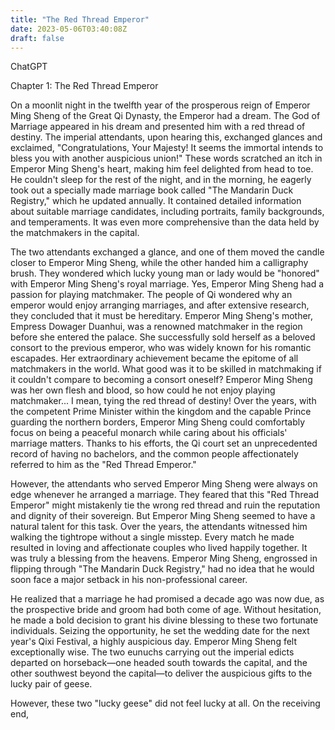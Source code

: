 ```yaml
---
title: "The Red Thread Emperor"
date: 2023-05-06T03:40:08Z
draft: false
---
```


ChatGPT

Chapter 1: The Red Thread Emperor

On a moonlit night in the twelfth year of the prosperous reign of Emperor Ming Sheng of the Great Qi Dynasty, the Emperor had a dream. The God of Marriage appeared in his dream and presented him with a red thread of destiny. The imperial attendants, upon hearing this, exchanged glances and exclaimed, "Congratulations, Your Majesty! It seems the immortal intends to bless you with another auspicious union!" These words scratched an itch in Emperor Ming Sheng's heart, making him feel delighted from head to toe. He couldn't sleep for the rest of the night, and in the morning, he eagerly took out a specially made marriage book called "The Mandarin Duck Registry," which he updated annually. It contained detailed information about suitable marriage candidates, including portraits, family backgrounds, and temperaments. It was even more comprehensive than the data held by the matchmakers in the capital.

The two attendants exchanged a glance, and one of them moved the candle closer to Emperor Ming Sheng, while the other handed him a calligraphy brush. They wondered which lucky young man or lady would be "honored" with Emperor Ming Sheng's royal marriage. Yes, Emperor Ming Sheng had a passion for playing matchmaker. The people of Qi wondered why an emperor would enjoy arranging marriages, and after extensive research, they concluded that it must be hereditary. Emperor Ming Sheng's mother, Empress Dowager Duanhui, was a renowned matchmaker in the region before she entered the palace. She successfully sold herself as a beloved consort to the previous emperor, who was widely known for his romantic escapades. Her extraordinary achievement became the epitome of all matchmakers in the world. What good was it to be skilled in matchmaking if it couldn't compare to becoming a consort oneself? Emperor Ming Sheng was her own flesh and blood, so how could he not enjoy playing matchmaker... I mean, tying the red thread of destiny! Over the years, with the competent Prime Minister within the kingdom and the capable Prince guarding the northern borders, Emperor Ming Sheng could comfortably focus on being a peaceful monarch while caring about his officials' marriage matters. Thanks to his efforts, the Qi court set an unprecedented record of having no bachelors, and the common people affectionately referred to him as the "Red Thread Emperor."

However, the attendants who served Emperor Ming Sheng were always on edge whenever he arranged a marriage. They feared that this "Red Thread Emperor" might mistakenly tie the wrong red thread and ruin the reputation and dignity of their sovereign. But Emperor Ming Sheng seemed to have a natural talent for this task. Over the years, the attendants witnessed him walking the tightrope without a single misstep. Every match he made resulted in loving and affectionate couples who lived happily together. It was truly a blessing from the heavens. Emperor Ming Sheng, engrossed in flipping through "The Mandarin Duck Registry," had no idea that he would soon face a major setback in his non-professional career.

He realized that a marriage he had promised a decade ago was now due, as the prospective bride and groom had both come of age. Without hesitation, he made a bold decision to grant his divine blessing to these two fortunate individuals. Seizing the opportunity, he set the wedding date for the next year's Qixi Festival, a highly auspicious day. Emperor Ming Sheng felt exceptionally wise. The two eunuchs carrying out the imperial edicts departed on horseback—one headed south towards the capital, and the other southwest beyond the capital—to deliver the auspicious gifts to the lucky pair of geese.

However, these two "lucky geese" did not feel lucky at all. On the receiving end,